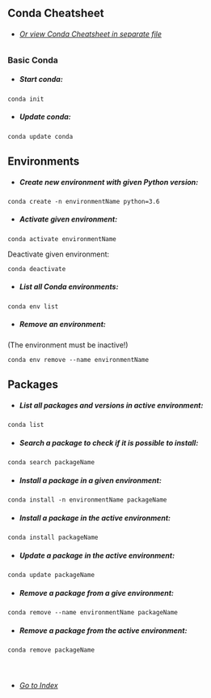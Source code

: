 ## Conda Cheatsheet
+ ###### [Or view Conda Cheatsheet in separate file](https://github.com/gntouts/toolkit/blob/master/condaCheatsheet.md)
### Basic Conda 
+ ##### Start conda:
`conda init`
+ ##### Update conda:
`conda update conda`

## Environments
+ ##### Create new environment with given Python version:
`conda create -n environmentName python=3.6`

+ ##### Activate given environment:

`conda activate environmentName`

Deactivate given environment:

`conda deactivate`

+ ##### List all Conda environments:

`conda env list`

+ ##### Remove an environment:
(The environment must be inactive!)

`conda env remove --name environmentName`

## Packages
+ ##### List all packages and versions in active environment:

`conda list`

+ ##### Search a package to check if it is possible to install:

`conda search packageName`

+ ##### Install a package in a given environment:

`conda install -n environmentName packageName`

+ ##### Install a package in the active environment:

`conda install packageName`

+ ##### Update a package in the active environment:

`conda update packageName`

+ ##### Remove a package from a give environment:

`conda remove --name environmentName packageName`

+ ##### Remove a package from the active environment:

`conda remove packageName`
<br>
<br><br>


+ ###### [Go to Index](https://github.com/gntouts/toolkit/blob/master/README.md#index)
